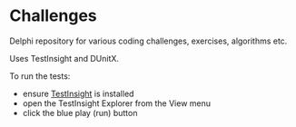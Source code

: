 # Challenges

Delphi repository for various coding challenges, exercises, algorithms etc.

Uses TestInsight and DUnitX.

To run the tests:

- ensure [TestInsight](https://files.spring4d.com/TestInsight/latest/TestInsightSetup.zip) is installed
- open the TestInsight Explorer from the View menu
- click the blue play (run) button

